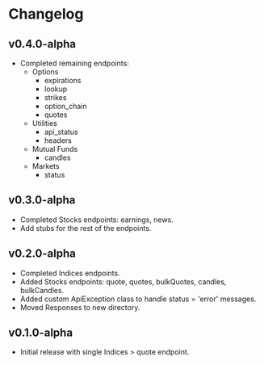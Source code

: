 # Changelog

## v0.4.0-alpha

- Completed remaining endpoints: 
  - Options
    - expirations
    - lookup
    - strikes
    - option_chain
    - quotes
  - Utilities
    - api_status
    - headers
  - Mutual Funds
    - candles
  - Markets
    - status

## v0.3.0-alpha

- Completed Stocks endpoints: earnings, news.
- Add stubs for the rest of the endpoints.

## v0.2.0-alpha

- Completed Indices endpoints.
- Added Stocks endpoints: quote, quotes, bulkQuotes, candles, bulkCandles.
- Added custom ApiException class to handle status = 'error' messages.
- Moved Responses to new directory.

## v0.1.0-alpha

- Initial release with single Indices > quote endpoint.
